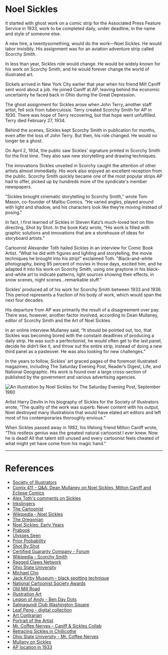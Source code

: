 # Noel Sickles

It started with ghost work on a comic strip for the Associated Press Feature
Service in 1933, work to be completed daily, under deadline, in the name and
style of someone else.

A new hire, a twentysomething, would do the work—Noel Sickles. He would labor
invisibly. His assignment was for an aviation adventure strip called Scorchy
Smith.

In less than year, Sickles role would change. He would be widely known for his
work on Scorchy Smith, and he would forever change the world of illustrated
art.

Sickels arrived in New York City earlier that year when his friend Milt Caniff
sent word about a job. He joined Caniff at AP, leaving behind the economic
uncertainty he faced back in Ohio during the Great Depression.

The ghost assignment for Sickles arose when John Terry, another staff artist,
fell sick from tuberculosis. Terry created Scorchy Smith for AP in 1930. There
was hope of Terry recovering, but that hope went unfulfilled. Terry died
February 27, 1934.

Behind the scenes, Sickles kept Scorchy Smith in publication for months, even
after the loss of John Terry. But then, his role changed. He would no longer be
a ghost. 

On April 2, 1934, the public saw Sickles' signature printed in Scorchy Smith
for the first time. They also saw new storytelling and drawing techniques.

The innovations Sickles unveiled in Scorchy caught the attention of other
artists almost immediatly. His work also enjoyed an excellent reception from
the public. Scorchy Smith quickly became one of the most popular strips AP had
to offer, picked up by hundreds more of the syndicate's member newspapers.

"Sickles brought cinematic storytelling to Scorchy Smith," wrote Tom Mason,
co-founder of Malibu Comics. "He varied angles, played around with light and
shadow, and his characters look like they’re moving instead of posing." 

In fact, I first learned of Sickles in Steven Katz’s much-loved text on film
directing, Shot by Shot. In the book Katz wrote, “His work is filled with
graphic solutions and innovations that are a storehouse of ideas for storyboard
artists.”

Cartoonist Alexander Toth hailed Sickles in an interview for Comic Book Artist.
“What he did with figures and lighting and storytelling, the movie techniques
he brought into his strip!” exclaimed Toth. "Black-and-white photography, being
95 percent of movies in those days, excited him, and he adapted it into his
work on Scorchy Smith, using one graytone in his black-and-white art to
indicate patterns, light sources showing their effects, in snow scenes, night
scenes...remarkable stuff.”

Sickles’ produced all of his work for Scorchy Smith between 1933 and 1936. This
period represents a fraction of his body of work, which would span the next
four decades. 

His departure from AP was primarily the result of a disagreement over pay.
There was, however, another factor involved, according to Dean Mullaney, editor
of Scorchy Smith and the Art of Noel Sickles. 

In an online interview Mullaney said, “It should be pointed out, too, that
Sickles was becoming bored with the constant deadlines of producing a daily
strip. He was such a perfectionist, he would often get to the last panel,
decide he didn’t like it, and throw out the entire strip, instead of doing a
new third panel as a pasteover. He was also looking for new challenges.”

In the years to follow, Sickles’ art graced pages of the foremost illustrated
magazines, including The Saturday Evening Post, Reader’s Digest, Life, and
National Geographic. His work is found over a large cross-section of published
by the government and various advertising agencies.

![An illustration by Noel Sickles for The Saturday Evening Post, September 1960](https://live.staticflickr.com/43/80277554_b091bab2a7_h.jpg)

Artist Harry Devlin in his biography of Sickles for the Society of Illustrators
wrote, “The quality of the work was superb. Never content with his output, Noel
destroyed many illustrations that would have elated art editors and left most
of his contemporaries thoroughly envious.”

When Sickles passed away in 1982, his lifelong friend Milton Caniff wrote,
“This restless genius was the greatest natural cartoonist I ever knew. Now he
is dead! All that talent still unused and every cartoonist feels cheated of
what might yet have come from his magic hand.”

---

# References

- [Society of Illustrators](https://societyillustrators.org/award-winners/noel-sickles/)
- [Comix 411 - Q&A: Dean Mullaney on Noel Sickles, Milton Caniff and Eclipse Comics](http://www.gearlive.com/comics/article/q308-qa-dean-mullaney-on-noel-sickles-milton-caniff-and-eclipse-comics/)
- [Alex Toth's comments on Sickles](https://www.twomorrows.com/comicbookartist/articles/11toth.html)
- [Inkslingers](https://inkslingers.ink/2022/03/24/noel-sickles-buds-meaco-comics/)
- [The Cartoonist](http://www.thecartoonists.ca/Index_files/2013pages/TC%20-%20Noel%20Sickles.htm)
- [Wikipedia - Noel Sickles](https://en.wikipedia.org/wiki/Noel_Sickles)
- [The Oregonian](https://www.oregonlive.com/steveduin/2008/09/the_art_of_noel_sickles.html)
- [Noel Sickles: Early Years](https://todaysinspiration.blogspot.com/2008/08/noel-sickles-early-years.html)
- [Prabook](https://prabook.com/web/noel.sickles/2107054)
- [Ulysses Seen](https://web.sas.upenn.edu/ulyssesseen/2009/10/20/scorchy-smith-and-the-art-of-noel-sickles/)
- [Prior Probability](https://priorprobability.com/2019/03/02/the-old-man-and-noel-sickles/)
- [Shot By Shot](https://mwp.com/product/film-directing-shot-shot-25th-anniversary-edition-visualizing-concept-screen/)
- [Certified Guaranty Company - Forum](https://boards.cgccomics.com/topic/478282-supercool-atomic-age-comic-book-and-record-set-by-noel-sickles/)
- [Wikipedia - Scorchy Smith](https://en.wikipedia.org/wiki/Scorchy_Smith)
- [Ragged Claws Network](https://raggedclaws.com/category/noel-sickles/)
- [Ohio State University](http://ead.ohiolink.edu/xtf-ead/view?docId=ead/OhCoUCR0001.xml;toc.depth=1)
- [Michael Cho](https://chodrawings.blogspot.com/2007/03/my-favourite-cartoonists-part-2-noel.html)
- [Jack Kirby Museum - black spotting technique](https://kirbymuseum.org/blogs/effect/jackmagic/)
- [National Cartoonist Society Awards](https://www.nationalcartoonists.com/awards/division-awards/)
- [Old Mill Road](https://nyacknewsandviews.com/blog/2019/06/nyack-sketch-log-protecting-our-watering-hole-near-old-mill-road/)
- [Illustration Art](https://illustrationart.blogspot.com/2006/08/ahhhhhhh-noel-sickles.html)
- [Legion of Andy - Ben Day Dots](https://legionofandy.com/2016/08/26/ben-day-dots-part-8-1930s-to-1950s-the-golden-age-of-comics/)
- [Salmagundi Club Washington Square](https://salmagundi.org/noel-douglas-sickles-1910-1982-ra-1982-washington-square-new-york-ca-1936/)
- [Leaf Peng - digital collection](https://www.flickr.com/photos/leifpeng/albums/1715866/)
- [Art Contrarian](https://artcontrarian.blogspot.com/2020/05/noel-sickles-imagined-war-scenes.html)
- [Portrait of the Artist](https://wcgcomics.blogspot.com/2008/09/scorchy-smith-and-art-of-noel-sickles.html)
- [Mr. Coffee Nerves - Caniff & Sickles Collab](https://matttauber.blogspot.com/2010/08/mr-coffee-nerves.html)
- [Retracing Sickles in Chillicothe](https://matttauber.blogspot.com/2009/03/noel-sickles-chillicothe.html)
- [Ohio State University - Mr. Coffee Nerves](https://library.osu.edu/site/cartoons/2012/08/03/found-in-the-collection-mr-coffee-nerves/)
- [Mullany on Sickles](https://www.dailycartoonist.com/index.php/2009/01/13/mullaney-talks-about-noel-sickles-milton-caniff/)
- [AP location in 1933](https://apimagesblog.com/blog/2018/12/11/80th-anniversary-of-aps-move-to-rockefeller-center)
